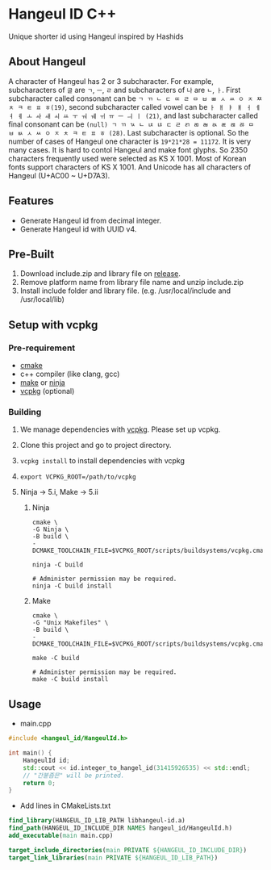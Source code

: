 # Hangeul ID C++

Unique shorter id using Hangeul inspired by Hashids

## About Hangeul

A character of Hangeul has 2 or 3 subcharacter. For example, subcharacters of `글` are `ㄱ`, `ㅡ`, `ㄹ` and subcharacters
of `나` are `ㄴ`, `ㅏ`. First subcharacter called consonant can be `ㄱ ㄲ ㄴ ㄷ ㄸ ㄹ ㅁ ㅂ ㅃ ㅅ ㅆ ㅇ ㅈ ㅉ ㅊ ㅋ ㅌ ㅍ ㅎ(19)`, second
subcharacter called vowel can be `ㅏ ㅐ ㅑ ㅒ ㅓ ㅔ ㅕ ㅖ ㅗ ㅘ ㅙ ㅚ ㅛ ㅜ ㅝ ㅞ ㅟ ㅠ ㅡ ㅢ ㅣ (21)`, and last subcharacter called final
consonant can be `(null) ㄱ ㄲ ㄳ ㄴ ㄵ ㄶ ㄷ ㄹ ㄺ ㄻ ㄼ ㄽ ㄾ ㄿ ㅀ ㅁ ㅂ ㅄ ㅅ ㅆ ㅇ ㅈ ㅊ ㅋ ㅌ ㅍ ㅎ (28)`. Last subcharacter is optional. So
the number of cases of Hangeul one character is `19*21*28 = 11172`. It is very many cases. It is hard to contol Hangeul
and make font glyphs. So 2350 characters frequently used were selected as KS X 1001. Most of Korean fonts support
characters of KS X 1001. And Unicode has all characters of Hangeul (U+AC00 ~ U+D7A3).

## Features

- Generate Hangeul id from decimal integer.
- Generate Hangeul id with UUID v4.

## Pre-Built

1. Download include.zip and library file on [release](https://github.com/wonjongin/hangeul-id-cpp/releases).
2. Remove platform name from library file name and unzip include.zip
3. Install include folder and library file. (e.g. /usr/local/include and /usr/local/lib)

## Setup with vcpkg

### Pre-requirement

- [cmake](https://cmake.org)
- c++ compiler (like clang, gcc)
- [make](https://www.gnu.org/software/make/) or [ninja](https://github.com/ninja-build/ninja)
- [vcpkg](https://github.com/microsoft/vcpkg) (optional)

### Building

1. We manage dependencies with [vcpkg](https://github.com/microsoft/vcpkg). Please set up vcpkg.
2. Clone this project and go to project directory.
3. `vcpkg install` to install dependencies with vcpkg
4. `export VCPKG_ROOT=/path/to/vcpkg`
5. Ninja -> 5.i, Make -> 5.ii

    1. Ninja
        ```shell
       cmake \
       -G Ninja \
       -B build \
       -DCMAKE_TOOLCHAIN_FILE=$VCPKG_ROOT/scripts/buildsystems/vcpkg.cmake 
       
       ninja -C build
       
       # Administer permission may be required.
       ninja -C build install 
       ```
    2. Make
       ```shell
       cmake \
       -G "Unix Makefiles" \
       -B build \
       -DCMAKE_TOOLCHAIN_FILE=$VCPKG_ROOT/scripts/buildsystems/vcpkg.cmake 
       
       make -C build
       
       # Administer permission may be required.
       make -C build install 
       ```

## Usage

- main.cpp

```c++
#include <hangeul_id/HangeulId.h>

int main() {
    HangeulId id;
    std::cout << id.integer_to_hangel_id(31415926535) << std::endl;
    // "간붇즘믄" will be printed.
    return 0;
}
```

- Add lines in CMakeLists.txt

```cmake
find_library(HANGEUL_ID_LIB_PATH libhangeul-id.a)
find_path(HANGEUL_ID_INCLUDE_DIR NAMES hangeul_id/HangeulId.h)
add_executable(main main.cpp)

target_include_directories(main PRIVATE ${HANGEUL_ID_INCLUDE_DIR})
target_link_libraries(main PRIVATE ${HANGEUL_ID_LIB_PATH})
```
